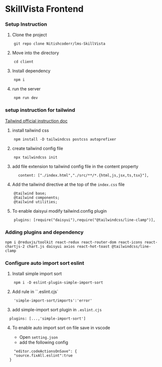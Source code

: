 # SkillVista Frontend

### Setup Instruction

1. Clone the project
```
    git repo clone Nitishcoderr/lms-SkillVista
```

2. Move into the directory
```
    cd client
```

3. Install dependency
```
    npm i
```
4. run the server
```
    npm run dev
```

### setup instruction for tailwind

[Tailwind official instruction doc](https://tailwindcss.com/docs/installation)

1. install tailwind css

```
    npm install -D tailwindcss postcss autoprefixer
```

2. create tailwind config file

```
    npx tailwindcss init
```

3. add file extension to tailwind config file in the content property

```
      content: ["./index.html","./src/**/*.{html,js,jsx,ts,tsx}"],
```

4. Add the tailwind directive at the top of the `index.css` file

```
    @tailwind base;
    @tailwind components;
    @tailwind utilities;
```

5. To enable daisyui modify tailwind.config plugin

```
    plugins: [require("daisyui"),require("@tailwindcss/line-clamp")],
```

### Adding plugins and dependency

```
npm i @reduxjs/toolkit react-redux react-router-dom react-icons react-chartjs-2 chart.js daisyui axios react-hot-toast @tailwindcss/line-clamp
```

### Configure auto import sort eslint

1. Install simple import sort
```
    npm i -D eslint-plugin-simple-import-sort
```

2. Add rule in ``.eslint.cjs`

```
    'simple-import-sort/imports':'error'
```

3. add simple-import sort plugin in `.eslint.cjs`

```
  plugins: [...,'simple-import-sort']
```

4. To enable auto import sort on file save in vscode

    - Open `setting.json`
    - add the following config

```
    "editor.codeActionsOnSave": {
    "source.fixAll.eslint":true 
  }
```

